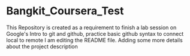 # Bangkit_Coursera_Test
This Repository is created as a requirement to finish a lab session on Google's Intro to git and github, practice basic github syntax to connect local to remote
I am editing the README file. Adding some more details about the project description
